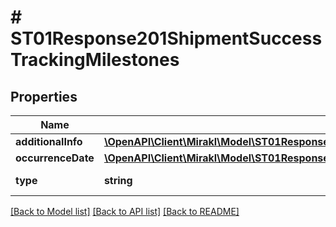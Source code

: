 # # ST01Response201ShipmentSuccessTrackingMilestones

## Properties

Name | Type | Description | Notes
------------ | ------------- | ------------- | -------------
**additionalInfo** | [**\OpenAPI\Client\Mirakl\Model\ST01Response201ShipmentSuccessTrackingMilestonesAdditionalInfo**](ST01Response201ShipmentSuccessTrackingMilestonesAdditionalInfo.md) |  | [optional]
**occurrenceDate** | [**\OpenAPI\Client\Mirakl\Model\ST01Response201ShipmentSuccessTrackingMilestonesOccurrenceDate**](ST01Response201ShipmentSuccessTrackingMilestonesOccurrenceDate.md) |  | [optional]
**type** | **string** | Type of milestone | [optional]

[[Back to Model list]](../../README.md#models) [[Back to API list]](../../README.md#endpoints) [[Back to README]](../../README.md)

